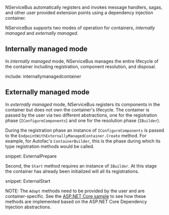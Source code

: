 NServiceBus automatically registers and invokes message handlers, sagas, and other user provided extension points using a dependency injection container.

NServiceBus supports two modes of operation for containers, *internally managed* and *externally managed*.

## Internally managed mode

In *internally managed* mode, NServiceBus manages the entire lifecycle of the container including registration, component resolution, and disposal.

include: internallymanagedcontainer

## Externally managed mode

In *externally managed* mode, NServiceBus registers its components in the container but does not own the container's lifecycle. The container is passed by the user via two different abstractions, one for the registration phase (`IConfigureComponents`) and one for the resolution phase (`IBuilder`).

During the registration phase an instance of `IConfigureComponents` is passed to the `EndpointWithExternallyManagedContainer.Create` method. For example, for Autofac's `ContainerBuilder`, this is the phase during which its type registration methods would be called.

snippet: ExternalPrepare

Second, the `Start` method requires an instance of `IBuilder`. At this stage the container has already been initialized will all its registrations.

snippet: ExternalStart

NOTE: The `Adapt` methods need to be provided by the user and are container-specific. See the [ASP.NET Core sample](/samples/dependency-injection/aspnetcore/) to see how these methods are implemented based on the ASP.NET Core Dependency Injection abstractions.
